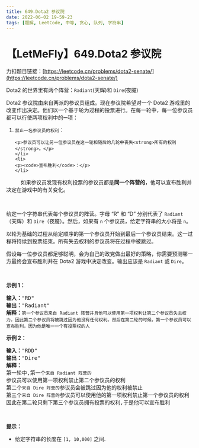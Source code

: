 ```yaml
---
title: 649.Dota2 参议院
date: 2022-06-02 19-59-23
tags: [题解, LeetCode, 中等, 贪心, 队列, 字符串]
---
```


# 【LetMeFly】649.Dota2 参议院

力扣题目链接：[https://leetcode.cn/problems/dota2-senate/](https://leetcode.cn/problems/dota2-senate/)

<p>Dota2 的世界里有两个阵营：<code>Radiant</code>(天辉)和 <code>Dire</code>(夜魇)</p>

<p>Dota2 参议院由来自两派的参议员组成。现在参议院希望对一个 Dota2 游戏里的改变作出决定。他们以一个基于轮为过程的投票进行。在每一轮中，每一位参议员都可以行使两项权利中的<code><strong>一</strong></code>项：</p>

<ol>
	<li>
	<p><code>禁止一名参议员的权利</code>：</p>

	<p>参议员可以让另一位参议员在这一轮和随后的几轮中丧失<strong>所有的权利</strong>。</p>
	</li>
	<li>
	<p><code>宣布胜利</code>：</p>
	</li>
</ol>

<p>          如果参议员发现有权利投票的参议员都是<strong>同一个阵营的</strong>，他可以宣布胜利并决定在游戏中的有关变化。</p>

<p> </p>

<p>给定一个字符串代表每个参议员的阵营。字母 “R” 和 “D” 分别代表了 <code>Radiant</code>（天辉）和 <code>Dire</code>（夜魇）。然后，如果有 <code>n</code> 个参议员，给定字符串的大小将是 <code>n</code>。</p>

<p>以轮为基础的过程从给定顺序的第一个参议员开始到最后一个参议员结束。这一过程将持续到投票结束。所有失去权利的参议员将在过程中被跳过。</p>

<p>假设每一位参议员都足够聪明，会为自己的政党做出最好的策略，你需要预测哪一方最终会宣布胜利并在 Dota2 游戏中决定改变。输出应该是 <code>Radiant</code> 或 <code>Dire</code>。</p>

<p> </p>

<p><strong>示例 1：</strong></p>

<pre>
<strong>输入：</strong>"RD"
<strong>输出：</strong>"Radiant"
<strong>解释：</strong><code>第一个参议员来自 Radiant 阵营并且他可以使用第一项权利让第二个参议员失去权力，因此第二个参议员将被跳过因为他没有任何权利。然后在第二轮的时候，第一个参议员可以宣布胜利，因为他是唯一一个有投票权的人</code>
</pre>

<p><strong>示例 2：</strong></p>

<pre>
<strong>输入：</strong>"RDD"
<strong>输出：</strong>"Dire"
<strong>解释：</strong>
第一轮中,第一个<code>来自 Radiant 阵营的</code>参议员可以使用第一项权利禁止第二个参议员的权利
第二个<code>来自 Dire 阵营的</code>参议员会被跳过因为他的权利被禁止
第三个<code>来自 Dire 阵营的</code>参议员可以使用他的第一项权利禁止第一个参议员的权利
因此在第二轮只剩下第三个参议员拥有投票的权利,于是他可以宣布胜利
</pre>

<p> </p>

<p><strong>提示：</strong></p>

<ul>
	<li>给定字符串的长度在 <code>[1, 10,000]</code> 之间.</li>
</ul>

<p> </p>


    